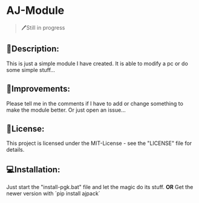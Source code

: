 # AJ-Module
> 🖊️Still in progress

## 📝Description:
This is just a simple module I have created.
It is able to modify a pc or do some simple stuff...

## 🔎Improvements:
Please tell me in the comments if I have to add or change something to make the module better.
Or just open an issue...


## 📜License:
This project is licensed under the MIT-License - see the "LICENSE" file for details.

## 💻Installation:
Just start the "install-pgk.bat" file and let the magic do its stuff.
<b>OR</b>
Get the newer version with ´pip install ajpack´
